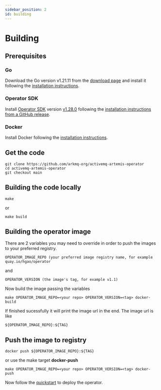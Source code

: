```yaml
---
sidebar_position: 2
id: building
---
```

# Building

## Prerequisites

### Go

Download the Go version v1.21.11 from the [download page](https://go.dev/dl/) and install it following the [installation instructions](https://go.dev/doc/install).

### Operator SDK

Install [Operator SDK](https://sdk.operatorframework.io/) version [v1.28.0](https://github.com/operator-framework/operator-sdk/releases/tag/v1.28.0) following the [installation instructions from a GitHub release](https://sdk.operatorframework.io/docs/installation/#install-from-github-release).

### Docker

Install Docker following the [installation instructions](https://docs.docker.com/get-docker/).

## Get the code

```$xslt
git clone https://github.com/arkmq-org/activemq-artemis-operator
cd activemq-artemis-operator
git checkout main
```

## Building the code locally

```$xslt
make
```
or
```$xslt
make build
```

## Building the operator image

There are 2 variables you may need to override in order to push the images to your preferred registry.

```$xslt
OPERATOR_IMAGE_REPO (your preferred image registry name, for example quay.io/hgao/operator
```
and
```$xslt
OPERATOR_VERSION (the image's tag, for example v1.1)
```

Now build the image passing the variables

```$xslt
make OPERATOR_IMAGE_REPO=<your repo> OPERATOR_VERSION=<tag> docker-build
```

If finished sucessfully it will print the image url in the end. The image url is like

```$xslt
${OPERATOR_IMAGE_REPO}:${TAG}
```

## Push the image to registry

```$xslt
docker push ${OPERATOR_IMAGE_REPO}:${TAG}
```
or use the make target **docker-push**
```$xslt
make OPERATOR_IMAGE_REPO=<your repo> OPERATOR_VERSION=<tag> docker-push
```

Now follow the [quickstart](../getting-started/002-quick-start.md) to deploy the operator.
